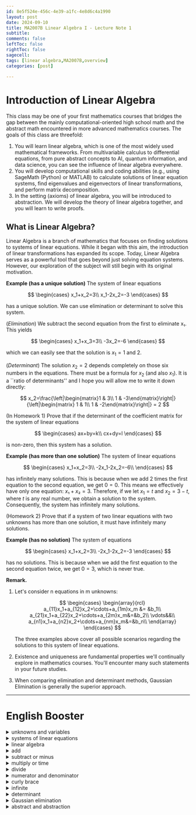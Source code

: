 ```yaml
---
id: 8e5f524e-456c-4e39-a1fc-4e8d6c4a1990
layout: post
date: 2024-09-10
title: MA2007B Linear Algebra I - Lecture Note 1
subtitle: 
comments: false
leftToc: false
rightToc: false
sagecell: 
tags: [linear algebra,MA2007B,overview]
categories: [post]

---
```


# Introduction of Linear Algebra


This class may be one of your first mathematics courses that bridges the gap between the mainly computational-oriented high school math and the abstract math encountered in more advanced mathematics courses. The goals of this class are threefold:

1. You will learn linear algebra, which is one of the most widely used mathematical frameworks. From multivariable calculus to differential equations, from pure abstract concepts to AI, quantum information, and data science, you can see the influence of linear algebra everywhere.
2. You will develop computational skills and coding abilities (e.g., using SageMath (Python) or MATLAB) to calculate solutions of linear equation systems, find eigenvalues and eigenvectors of linear transformations, and perform matrix decomposition.
3. In the setting (axioms) of linear algebra, you will be introduced to abstraction. We will develop the theory of linear algebra together, and you will learn to write proofs.

## What is Linear Algebra?


Linear Algebra is a branch of mathematics that focuses on finding solutions to systems of linear equations. While it began with this aim, the introduction of linear transformations has expanded its scope. Today, Linear Algebra serves as a powerful tool that goes beyond just solving equation systems. However, our exploration of the subject will still begin with its original motivation.


**Example (has a unique solution)** The system of linear equations


$$
\begin{cases}
x_1+x_2=3\\
x_1-2x_2=-3
\end{cases}
$$


has a unique solution. We can use elimination or determinant to solve this system.


(_Elimination_) We subtract the second equation from the first to eliminate x₁. This yields


$$
\begin{cases}
x_1+x_3=3\\
-3x_2=-6
\end{cases}
$$


which we can easily see that the solution is $x_1=1$ and 2.


(_Determinant_) The solution $x_2=2$ depends completely on those six numbers in the equations. There must be a formula for $x_2$ (and also $x_1$). It is a ``ratio of determinants'' and I hope you will allow me to write it down directly:


 


$$
x_2=\frac{\left|\begin{matrix}1 & 3\\ 1 & -3\end{matrix}\right|}{\left|\begin{matrix} 1 & 1\\ 1 & -2\end{matrix}\right|} = 2
$$


(In Homework 1) Prove that if the determinant of the coefficient matrix for the system of linear equations


$$
\begin{cases}
ax+by=k\\
cx+dy=l
\end{cases}
$$


is non-zero, then this system has a solution.


**Example (has more than one solution)** The system of linear equations


$$
\begin{cases}
x_1+x_2=3\\
-2x_1-2x_2=-6\\
\end{cases}
$$


has infinitely many solutions. This is because when we add $2$ times the first equation to the second equation, we get $0 = 0$. This means we effectively have only one equation: $x₁ + x₂ = 3$. Therefore, if we let $x_1 = t$ and $x_2 = 3 - t$, where $t$ is any real number, we obtain a solution to the system. Consequently, the system has infinitely many solutions.


(Homework 2) Prove that if a system of two linear equations with two unknowns has more than one solution, it must have infinitely many solutions.


**Example (has no solution)** The system of equations


$$
\begin{cases}
x_1+x_2=3\\
-2x_1-2x_2=-3
\end{cases}
$$


has no solutions. This is because when we add the first equation to the second equation twice, we get $0=3$, which is never true.


**Remark.** 

1. Let's consider n equations in m unknowns:

	$$
	\begin{cases}
	\begin{array}{rcl}
	a_{11}x_1+a_{12}x_2+\cdots+a_{1m}x_m &= &b_1\\
	a_{21}x_1+a_{22}x_2+\cdots+a_{2m}x_m&=&b_2\\
	\vdots&&\\
	a_{n1}x_1+a_{n2}x_2+\cdots+a_{nm}x_m&=&b_n\\
	\end{array}
	\end{cases}
	$$


	The three examples above cover all possible scenarios regarding the solutions to this system of linear equations.

2. Existence and uniqueness are fundamental properties we'll continually explore in mathematics courses. You'll encounter many such statements in your future studies.
3. When comparing elimination and determinant methods, Gaussian Elimination is generally the superior approach.

---


# English Booster

<details>
  <summary>unknowns and variables</summary>


未知數與變數



  </details><details>
  <summary>systems of linear equations</summary>


線性聯立方程
People also use: linear equation system



  </details><details>
  <summary>linear algebra</summary>


線性代數



  </details><details>
  <summary>add</summary>


加



  </details><details>
  <summary>subtract or minus</summary>


減



  </details><details>
  <summary>multiply or time</summary>


乘



  </details><details>
  <summary>divide</summary>


除



  </details><details>
  <summary>numerator and denominator</summary>


分子和分母



  </details><details>
  <summary>curly brace</summary>


花括弧



  </details><details>
  <summary>infinite</summary>


無限，無窮



  </details><details>
  <summary>determinant</summary>


行列式



  </details><details>
  <summary>Gaussian elimination</summary>


高斯消去法



  </details><details>
  <summary>abstract and abstraction</summary>


抽象的 與 抽象法
ps: the suffix “-tion” is used to form nouns from verbs or stems that aren't nouns. It is usually used to describe a method



  </details>
